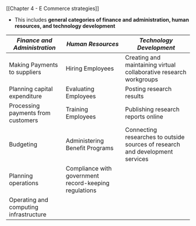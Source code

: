 
[[Chapter 4 - E Commerce strategies]]

- This includes **general categories of finance and administration, human resources, and technology development**

| ***Finance and Administration***       | ***Human Resources***                                 | ***Technology Development***                                                  |
| -------------------------------------- | ----------------------------------------------------- | ----------------------------------------------------------------------------- |
| Making Payments to suppliers           | Hiring Employees                                      | Creating and maintaining virtual collaborative research workgroups            |
| Planning capital expenditure           | Evaluating Employees                                  | Posting research results                                                      |
| Processing payments from customers     | Training Employees                                    | Publishing research reports online                                            |
| Budgeting                              | Administering Benefit Programs                        | Connecting researches to outside sources of research and development services |
| Planning operations                    | Compliance with government record-keeping regulations |                                                                               |
| Operating and computing infrastructure |                                                       |                                                                               |
